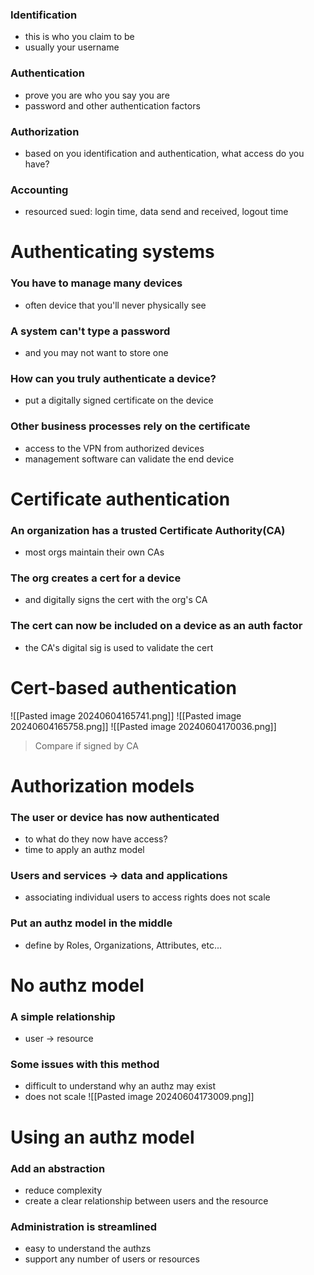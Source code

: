 ### Identification
- this is who you claim to be
- usually your username
### Authentication
- prove you are who you say you are
- password and other authentication factors
### Authorization
- based on you identification and authentication, what access do you have?
### Accounting
- resourced sued: login time, data send and received, logout time
# Authenticating systems
### You have to manage many devices
- often device that you'll never physically see
### A system can't type a password
- and you may not want to store one
### How can you truly authenticate a device?
- put a digitally signed certificate on the device
### Other business processes rely on the certificate
- access to the VPN from authorized devices
- management software can validate the end device
# Certificate authentication
### An organization has a trusted Certificate Authority(CA)
- most orgs maintain their own CAs
### The org creates a cert for a device
- and digitally signs the cert with the org's CA
### The cert can now be included on a device as an auth factor
- the CA's digital sig is used to validate the cert
# Cert-based authentication
![[Pasted image 20240604165741.png]]
![[Pasted image 20240604165758.png]]
![[Pasted image 20240604170036.png]]
> Compare if signed by CA

# Authorization models
### The user or device has now authenticated
- to what do they now have access?
- time to apply an authz model
### Users and services -> data and applications
- associating individual users to access rights does not scale
### Put an authz model in the middle
- define by Roles, Organizations, Attributes, etc...
# No authz model
### A simple relationship
- user -> resource
### Some issues with this method
- difficult to understand why an authz may exist
- does not scale
![[Pasted image 20240604173009.png]]
# Using an authz model
### Add an abstraction
- reduce complexity
- create a clear relationship between users and the resource
### Administration is streamlined
- easy to understand the authzs
- support any number of users or resources
